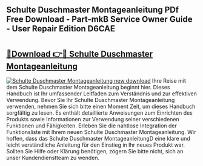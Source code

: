 ## Schulte Duschmaster Montageanleitung PDf Free Download - Part-mkB Service Owner Guide - User Repair Edition D6CAE

# <h2><a href="http://df7hux.blite.top/?on=Schulte+Duschmaster+Montageanleitung">🔗Download 👉🔴 Schulte Duschmaster Montageanleitung</a></h2>

[![Schulte Duschmaster Montageanleitung new download](https://i.imgur.com/lujVjoI.png)](http://df7hux.blite.top/?on=Schulte+Duschmaster+Montageanleitung)
Ihre Reise mit dem Schulte Duschmaster Montageanleitung beginnt hier. Dieses Handbuch ist Ihr umfassender Leitfaden zum Verständnis und zur effektiven Verwendung. Bevor Sie Ihr Schulte Duschmaster Montageanleitung verwenden, nehmen Sie sich bitte einen Moment Zeit, um dieses Handbuch sorgfältig zu lesen. Es enthält detaillierte Anweisungen zum Einrichten des Produkts sowie Informationen zur Verwendung seiner verschiedenen Funktionen und Fähigkeiten. Erleben Sie die nahtlose Integration der Funktionsliste mit Ihrem neuen Schulte Duschmaster Montageanleitung. Wir hoffen, dass das Schulte Duschmaster MontageanleitungD eine klare und leicht verständliche Anleitung für den Einstieg in Ihr neues Produkt war. Sollten Sie Hilfe oder Klärung benötigen, zögern Sie bitte nicht, sich an unser Kundendienstteam zu wenden.
